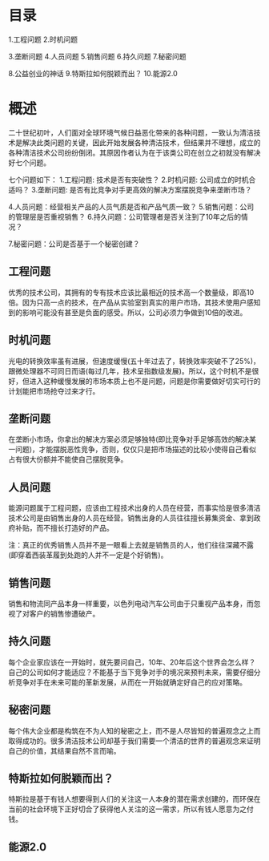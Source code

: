 # 目录
1.工程问题
2.时机问题

3.垄断问题
4.人员问题
5.销售问题
6.持久问题
7.秘密问题

8.公益创业的神话
9.特斯拉如何脱颖而出？
10.能源2.0

# 概述
二十世纪初叶，人们面对全球环境气候日益恶化带来的各种问题，一致认为清洁技术是解决此类问题的关键，因此开始发展各种清洁技术，但结果并不理想，成立的各种清洁技术公司纷纷倒闭。其原因作者认为在于该类公司在创立之初就没有解决好七个问题。

七个问题如下： 
1.工程问题: 技术是否有突破性？
2.时机问题: 公司成立的时机合适吗？
3.垄断问题: 是否有比竞争对手更高效的解决方案摆脱竞争来垄断市场？

4.人员问题：经营相关产品的人员气质是否和产品气质一致？
5.销售问题：公司的管理层是否重视销售？
6.持久问题：公司管理者是否关注到了10年之后的情况？

7.秘密问题：公司是否基于一个秘密创建？

## 工程问题
优秀的技术公司，其拥有的专有技术应该比最相近的技术高一个数量级，即高10倍。因为只高一点的技术，在产品从实验室到真实的用户市场，其技术使用户感知到的影响可能没有甚至是负面的感受。所以，公司必须力争做到10倍的改进。

## 时机问题
光电的转换效率虽有进展，但速度缓慢(五十年过去了，转换效率突破不了25%)，跟微处理器不可同日而语(每过几年，技术呈指数级发展)。所以，这个时机不是很好，但进入这种缓慢发展的市场本质上也不是问题，问题是你需要做好切实可行的计划能把市场抢夺过来才行。

## 垄断问题
在垄断小市场，你拿出的解决方案必须足够独特(即比竞争对手足够高效的解决某一问题)，才能摆脱恶性竞争，否则，仅仅只是把市场描述的比较小使得自己看似占有很大份额并不能使自己摆脱竞争。

## 人员问题
能源问题属于工程问题，应该由工程技术出身的人员在经营，而事实恰是很多清洁技术公司是由销售出身的人员在经营。销售出身的人员往往擅长募集资金、拿到政府补贴，而不擅长打造好的产品。

注：真正的优秀销售人员并不是一眼看上去就是销售员的人，他们往往深藏不露(即穿着西装革履到处跑的人并不一定是个好销售)。

## 销售问题
销售和物流同产品本身一样重要，以色列电动汽车公司由于只重视产品本身，而忽视了对客户的销售惨遭破产。

## 持久问题
每个企业家应该在一开始时，就先要问自己，10年、20年后这个世界会怎么样？自己的公司如何才能适应？不能基于当下竞争对手的境况来预判未来，需要仔细分析竞争对手在未来可能的革新发展，从而在一开始就确定好自己的应对策略。

## 秘密问题
每个伟大企业都是构筑在不为人知的秘密之上，而不是人尽皆知的普遍观念之上而取得成功的。很多清洁技术公司却基于我们需要一个清洁的世界的普遍观念来证明自己的价值，其结果自然不言而喻。

## 特斯拉如何脱颖而出？
特斯拉是基于有钱人想要得到人们的关注这一人本身的潜在需求创建的，而环保在当前的社会环境下正好切合了获得他人关注的这一需求，所以有钱人愿意为之付钱。

## 能源2.0